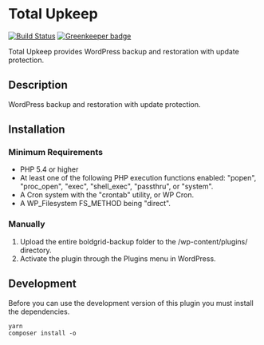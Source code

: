 # Total Upkeep #

[![Build Status](https://travis-ci.org/BoldGrid/boldgrid-backup.svg?branch=master)](https://travis-ci.org/BoldGrid/boldgrid-backup)
[![Greenkeeper badge](https://badges.greenkeeper.io/BoldGrid/boldgrid-backup.svg)](https://greenkeeper.io/)

Total Upkeep provides WordPress backup and restoration with update protection.

## Description ##

WordPress backup and restoration with update protection.

## Installation ##

### Minimum Requirements ###

* PHP 5.4 or higher
* At least one of the following PHP execution functions enabled: "popen", "proc_open", "exec", "shell_exec", "passthru", or "system".
* A Cron system with the "crontab" utility, or WP Cron.
* A WP_Filesystem FS_METHOD being "direct".

### Manually ###
1. Upload the entire boldgrid-backup folder to the /wp-content/plugins/ directory.
1. Activate the plugin through the Plugins menu in WordPress.

## Development ##

Before you can use the development version of this plugin you must install the dependencies.

```
yarn
composer install -o
```
